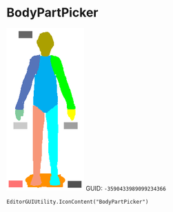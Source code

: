 # BodyPartPicker
![](/img/BodyPartPicker.png)
GUID: `-3590433989099234366`
```
EditorGUIUtility.IconContent("BodyPartPicker")
```
